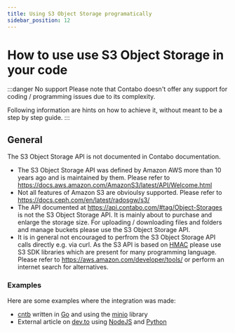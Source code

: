 ```yaml
---
title: Using S3 Object Storage programatically
sidebar_position: 12
---
```


# How to use use S3 Object Storage in your code

:::danger No support
Please note that Contabo doesn't offer any support for coding / programming issues due to its complexity.

Following information are hints on how to achieve it, without meant to be a step by step guide.
:::

## General

The S3 Object Storage API is not documented in Contabo documentation.

* The S3 Object Storage API was defined by Amazon AWS more than 10 years ago and is maintained by them. Please refer to <https://docs.aws.amazon.com/AmazonS3/latest/API/Welcome.html>
* Not all features of Amazon S3 are obvioulsy supported. Please refer to <https://docs.ceph.com/en/latest/radosgw/s3/>
* The API documented at <https://api.contabo.com/#tag/Object-Storages> is not the S3 Object Storage API. It is mainly about to purchase and enlarge the storage size. For uploading / downloading files and folders and manage buckets please use the S3 Object Storage API.
* It is in general not encouraged to perfrom the S3 Object Storage API calls directly e.g. via curl. As the S3 API is based on [HMAC](https://en.wikipedia.org/wiki/HMAC) please use S3 SDK libraries which are present for many programming language. Please refer to <https://aws.amazon.com/developer/tools/> or perform an internet search for alternatives.

### Examples

Here are some examples where the integration was made:

* [cntb](https://github.com/contabo/cntb) written in [Go](https://go.dev/) and using the [minio](https://github.com/minio/minio-go) library
* External article on [dev.to](https://dev.to/einlinuus/use-contabo-object-storage-with-nodejs-5b9l) using [NodeJS](https://nodejs.org/en/) and [Python](https://www.python.org/)